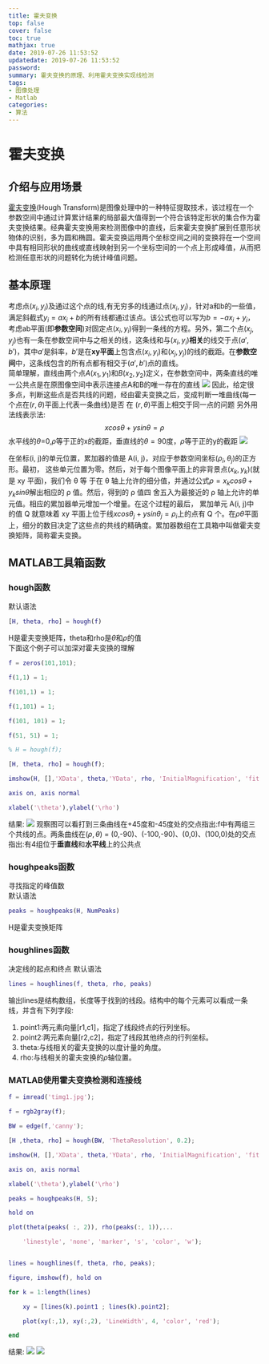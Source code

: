 ```yaml
---
title: 霍夫变换
top: false
cover: false
toc: true
mathjax: true
date: 2019-07-26 11:53:52
updatedate: 2019-07-26 11:53:52
password:
summary: 霍夫变换的原理、利用霍夫变换实现线检测
tags:
- 图像处理
- Matlab
categories:
- 算法
---
```


# 霍夫变换
## 介绍与应用场景

[霍夫变换](https://zh.wikipedia.org/wiki/%E9%9C%8D%E5%A4%AB%E5%8F%98%E6%8D%A2)(Hough Transform)是图像处理中的一种特征提取技术，该过程在一个参数空间中通过计算累计结果的局部最大值得到一个符合该特定形状的集合作为霍夫变换结果。经典霍夫变换用来检测图像中的直线，后来霍夫变换扩展到任意形状物体的识别，多为圆和椭圆。霍夫变换运用两个坐标空间之间的变换将在一个空间中具有相同形状的曲线或直线映射到另一个坐标空间的一个点上形成峰值，从而把检测任意形状的问题转化为统计峰值问题。

## 基本原理
考虑点$(x_i,y_i)$及通过这个点的线,有无穷多的线通过点$(x_i,y_i)$，针对a和b的一些值，满足斜截式$y_i = ax_i + b$的所有线都通过该点。该公式也可以写为$b = -ax_i + y_i$，考虑ab平面(即**参数空间**)对固定点$(x_i,y_i)$得到一条线的方程。另外，第二个点$(x_j,y_j)$也有一条在参数空间中与之相关的线，这条线和与$(x_i,y_i)$**相关**的线交于点$(a',b')$，其中$a'$是斜率，$b'$是在**xy平面**上包含点$(x_i,y_i)$和$(x_j,y_j)$的线的截距。在**参数空间**中，这条线包含的所有点都有相交于$(a',b')$点的直线。    
简单理解，直线由两个点$A(x_1,y_1)$和$B(x_2,y_2)$定义，在参数空间中，两条直线的唯一公共点是在原图像空间中表示连接点A和B的唯一存在的直线
![](https://i.loli.net/2019/07/24/5d38129f0e9f156720.jpg)
因此，给定很多点，判断这些点是否共线的问题，经由霍夫变换之后，变成判断一堆曲线(每一个点在$(r, \theta)$平面上代表一条曲线)是否 在 $(r,\theta)$平面上相交于同一点的问题
另外用法线表示法:
$$xcos\theta + ysin\theta = \rho$$
水平线的$\theta$=0,$\rho$等于正的x的截距，垂直线的$\theta=90$度，$\rho$等于正的y的截距
![](https://i.loli.net/2019/07/24/5d382004e2bab23873.jpg)

在坐标(i, j)的单元位置，累加器的值是 A(i, j)，对应于参数空间坐标$(\rho_i,\theta_j)$的正方形。最初， 这些单元位置为零。然后，对于每个图像平面上的非背景点$(x_k,y_k)$(就是 xy 平面)，我们令 θ 等 于在 θ 轴上允许的细分值，并通过公式$\rho = x_kcos\theta+y_ksin\theta$解出相应的 ρ 值。然后，得到的 ρ 值四 舍五入为最接近的 ρ 轴上允许的单元值。相应的累加器单元增加一个增量。在这个过程的最后， 累加单元 A(i, j)中的值 Q 就意味着 xy 平面上位于线$xcos\theta_j+ysin\theta_j = \rho_i$上的点有 Q 个。在$\rho\theta$平面上，细分的数目决定了这些点的共线的精确度。累加器数组在工具箱中叫做霍夫变换矩阵，简称霍夫变换。

## MATLAB工具箱函数
### hough函数
默认语法

```matlab
[H, theta, rho] = hough(f)
```

H是霍夫变换矩阵，theta和rho是$\theta$和$\rho$的值    
下面这个例子可以加深对霍夫变换的理解

```matlab
f = zeros(101,101);

f(1,1) = 1;

f(101,1) = 1;

f(1,101) = 1;

f(101, 101) = 1;

f(51, 51) = 1;

% H = hough(f);

[H, theta, rho] = hough(f);

imshow(H, [],'XData', theta,'YData', rho, 'InitialMagnification', 'fit')

axis on, axis normal

xlabel('\theta'),ylabel('\rho')
```

结果:
![](https://i.loli.net/2019/07/24/5d381e6cd3ce994397.jpg)
观察图可以看打到三条曲线在+45度和-45度处的交点指出:f中有两组三个共线的点。两条曲线在$(\rho,\theta)$ = (0,-90)、(-100,-90)、(0,0)、(100,0)处的交点指出:有4组位于**垂直线**和**水平线**上的公共点

### houghpeaks函数
寻找指定的峰值数    
默认语法

```matlab
peaks = houghpeaks(H, NumPeaks)
```

H是霍夫变换矩阵

### houghlines函数
决定线的起点和终点
默认语法

```matlab
lines = houghlines(f, theta, rho, peaks)
```

输出lines是结构数组，长度等于找到的线段。结构中的每个元素可以看成一条线，并含有下列字段:    
  1. point1:两元素向量[r1,c1]，指定了线段终点的行列坐标。
  2. point2:两元素向量[r2,c2]，指定了线段其他终点的行列坐标。
  3. theta:与线相关的霍夫变换的以度计量的角度。
  4. rho:与线相关的霍夫变换的$\rho$轴位置。


### MATLAB使用霍夫变换检测和连接线

```matlab
f = imread('timg1.jpg');

f = rgb2gray(f);

BW = edge(f,'canny');

[H ,theta, rho] = hough(BW, 'ThetaResolution', 0.2);

imshow(H, [],'XData', theta,'YData', rho, 'InitialMagnification', 'fit')

axis on, axis normal

xlabel('\theta'),ylabel('\rho')

peaks = houghpeaks(H, 5);

hold on

plot(theta(peaks( :, 2)), rho(peaks(:, 1)),...

    'linestyle', 'none', 'marker', 's', 'color', 'w');


lines = houghlines(f, theta, rho, peaks);

figure, imshow(f), hold on

for k = 1:length(lines)

    xy = [lines(k).point1 ; lines(k).point2];

    plot(xy(:,1), xy(:,2), 'LineWidth', 4, 'color', 'red');

end
```

结果:
![](https://i.loli.net/2019/07/24/5d381d8d80bff63571.jpg)
![](https://i.loli.net/2019/07/24/5d381de2778c421022.jpg)

